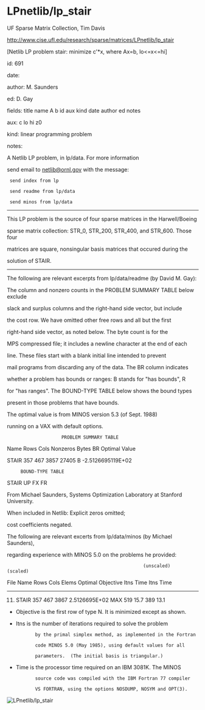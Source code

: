 # LPnetlib/lp_stair

 UF Sparse Matrix Collection, Tim Davis

 http://www.cise.ufl.edu/research/sparse/matrices/LPnetlib/lp_stair

 [Netlib LP problem stair: minimize c'*x, where Ax=b, lo<=x<=hi]

 id: 691

 date: 

 author: M. Saunders

 ed: D. Gay

 fields: title name A b id aux kind date author ed notes

 aux: c lo hi z0

 kind: linear programming problem

 notes:

 A Netlib LP problem, in lp/data.  For more information                        

 send email to netlib@ornl.gov with the message:                               

                                                                               

 	 send index from lp                                                          

 	 send readme from lp/data                                                    

 	 send minos from lp/data                                                     

                                                                               

 ------------------------------------------------------------------------------

 This LP problem is the source of four sparse matrices in the Harwell/Boeing   

 sparse matrix collection: STR_0, STR_200, STR_400, and STR_600.  Those four   

 matrices are square, nonsingular basis matrices that occured during the       

 solution of STAIR.                                                            

 ------------------------------------------------------------------------------

                                                                               

 The following are relevant excerpts from lp/data/readme (by David M. Gay):    

                                                                               

 The column and nonzero counts in the PROBLEM SUMMARY TABLE below exclude      

 slack and surplus columns and the right-hand side vector, but include         

 the cost row.  We have omitted other free rows and all but the first          

 right-hand side vector, as noted below.  The byte count is for the            

 MPS compressed file; it includes a newline character at the end of each       

 line.  These files start with a blank initial line intended to prevent        

 mail programs from discarding any of the data.  The BR column indicates       

 whether a problem has bounds or ranges:  B stands for "has bounds", R         

 for "has ranges".  The BOUND-TYPE TABLE below shows the bound types           

 present in those problems that have bounds.                                   

                                                                               

 The optimal value is from MINOS version 5.3 (of Sept. 1988)                   

 running on a VAX with default options.                                        

                                                                               

                        PROBLEM SUMMARY TABLE                                  

                                                                               

 Name       Rows   Cols   Nonzeros    Bytes  BR      Optimal Value             

 STAIR       357    467     3857      27405  B    -2.5126695119E+02            

                                                                               

         BOUND-TYPE TABLE                                                      

 STAIR      UP    FX FR                                                        

                                                                               

 From Michael Saunders, Systems Optimization Laboratory at Stanford University.

 When included in Netlib: Explicit zeros omitted;                              

 cost coefficients negated.                                                    

                                                                               

 The following are relevant excerts from lp/data/minos (by Michael Saunders),  

 regarding experience with MINOS 5.0 on the problems he provided:              

                                                                               

                                                      (unscaled)   (scaled)    

 File   Name    Rows  Cols  Elems  Optimal Objective  Itns  Time  Itns  Time   

 ---- --------  ----  ----  -----  -----------------  ----  ----  ----  ----   

  11. STAIR      357   467   3867  2.5126695E+02 MAX   519  15.7   389  13.1   

                                                                               

 * Objective  is the first row of type N.  It is minimized except as shown.    

                                                                               

 * Itns       is the number of iterations required to solve the problem        

              by the primal simplex method, as implemented in the Fortran      

              code MINOS 5.0 (May 1985), using default values for all          

              parameters.  (The initial basis is triangular.)                  

                                                                               

 * Time       is the processor time required on an IBM 3081K.  The MINOS       

              source code was compiled with the IBM Fortran 77 compiler        

              VS FORTRAN, using the options NOSDUMP, NOSYM and OPT(3).         

                                                                               

![LPnetlib/lp_stair](http://yifanhu.net/GALLERY/GRAPHS/GIF_SMALL/LPnetlib@lp_stair.gif)

